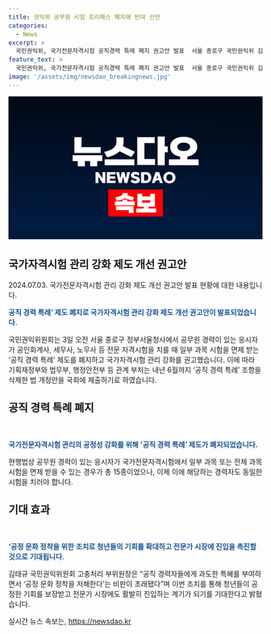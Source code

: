 ```yaml
---
title: 권익위 공무원 시험 프리패스 폐지에 반대 선언
categories:
  - News
excerpt: >
  국민권익위, 국가전문자격시험 공직경력 특례 폐지 권고안 발표  서울 종로구 국민권익위 김태규 부위원장은 국가전문자격시험에서의 공무원 경력자 특례 폐지를 권고했다. 현재 공직 경력자는 일부 과목을 면제 받았지만, 이로 인한 불공정성을 우려해 권고안을 제시했다. 이에 기획재정부, 법무부, 행정안전부 등 관련 부처가 내년 6월까지 관련 법 개정안을 국회에 제출하기로 합의했다. 그 배경에는 공정한 기회 보장과 전문가 시장 진입 활성화를 위한 노력이 담겨 있다.
feature_text: >
  국민권익위, 국가전문자격시험 공직경력 특례 폐지 권고안 발표  서울 종로구 국민권익위 김태규 부위원장은 국가전문자격시험에서의 공무원 경력자 특례 폐지를 권고했다. 현재 공직 경력자는 일부 과목을 면제 받았지만, 이로 인한 불공정성을 우려해 권고안을 제시했다. 이에 기획재정부, 법무부, 행정안전부 등 관련 부처가 내년 6월까지 관련 법 개정안을 국회에 제출하기로 합의했다. 그 배경에는 공정한 기회 보장과 전문가 시장 진입 활성화를 위한 노력이 담겨 있다.
image: '/assets/img/newsdao_breakingnews.jpg'
---
```


<p><img src="/assets/img/newsdao_breakingnews.jpg" alt="implanttips 속보" /></p>

<h2 data-ke-size="size26">국가자격시험 관리 강화 제도 개선 권고안</h2>

<p data-ke-size="size16">2024.07.03. 국가전문자격시험 관리 강화 제도 개선 권고안 발표 현황에 대한 내용입니다.</p>

<p><b><span style="color: #1a5490;">공직 경력 특례’ 제도 폐지로 국가자격시험 관리 강화 제도 개선 권고안이 발표되었습니다.</span></b></p>

<p>국민권익위원회는 3일 오전 서울 종로구 정부서울청사에서 공무원 경력이 있는 응시자가 공인회계사, 세무사, 노무사 등 전문 자격시험을 치를 때 일부 과목 시험을 면제 받는 ‘공직 경력 특례’ 제도를 폐지하고 국가자격시험 관리 강화를 권고했습니다. 이에 따라 기획재정부와 법무부, 행정안전부 등 관계 부처는 내년 6월까지 ‘공직 경력 특례’ 조항을 삭제한 법 개정안을 국회에 제출하기로 하였습니다.</p>

<h2 data-ke-size="size26">공직 경력 특례 폐지</h2>

<p data-ke-size="size16">&nbsp;</p>

<p><b><span style="color: #1a5490;">국가전문자격시험 관리의 공정성 강화를 위해 '공직 경력 특례’ 제도가 폐지되었습니다.</span></b></p>

<p>현행법상 공무원 경력이 있는 응시자가 국가전문자격시험에서 일부 과목 또는 전체 과목 시험을 면제 받을 수 있는 경우가 총 15종이었으나, 이제 이에 해당하는 경력자도 동일한 시험을 치러야 합니다.</p>

<h2 data-ke-size="size26">기대 효과</h2>

<p data-ke-size="size16">&nbsp;</p>

<p><b><span style="color: #1a5490;">‘공정 문화 정착을 위한 조치로 청년들의 기회를 확대하고 전문가 시장에 진입을 촉진할 것으로 기대됩니다.</span></b></p>

<p>김태규 국민권익위원회 고충처리 부위원장은 “공직 경력자들에게 과도한 특혜를 부여하면서 ‘공정 문화 정착을 저해한다’는 비판이 초래됐다”며 이번 조치를 통해 청년들이 공정한 기회를 보장받고 전문가 시장에도 활발히 진입하는 계기가 되기를 기대한다고 밝혔습니다.</p>
실시간 뉴스 속보는, <a href="https://newsdao.kr" rel="dofollow">https://newsdao.kr</a>


